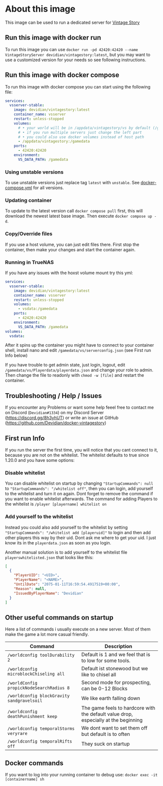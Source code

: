 # About this image

This image can be used to run a dedicated server for [Vintage Story](https://www.vintagestory.at/)

## Run this image with docker run

To run this image you can use `docker run -pd 42420:42420 --name VintageStoryServer devidian/vintagestory:latest`, but you may want to use a customized version for your needs so see following instructions.

## Run this image with docker compose

To run this image with docker compose you can start using the following file:

```yaml
services:
  vsserver-stable:
    image: devidian/vintagestory:latest
    container_name: vsserver
    restart: unless-stopped
    volumes:
      # • your world will be in /appdata/vintagestory/vs by default (/gamedata/vs on the container)
      # • if you run multiple servers just change the left part
      # • you could also use docker volumes instead of host path
      - /appdata/vintagestory:/gamedata
    ports:
      - 42420:42420
    environment:
      VS_DATA_PATH: /gamedata
```

### Using unstable versions

To use unstable versions just replace tag `latest` with `unstable`. See [docker-compose.yml](docker-compose.yml) for all versions.

### Updating container

To update to the latest version call `docker compose pull` first, this will download the newest latest base image. Then execute `docker compose up -d`.

### Copy/Override files

If you use a host volume, you can just edit files there. First stop the container, then make your changes and start the container again.

### Running in TrueNAS

If you have any issues with the hoxst volume mount try this yml:

```yaml
services:
  vsserver-stable:
    image: devidian/vintagestory:latest
    container_name: vsserver
    restart: unless-stopped
    volumes:
      - vsdata:/gamedata
    ports:
      - 42420:42420
    environment:
      VS_DATA_PATH: /gamedata
volumes:
  vsdata:
```

After it spins up the container you might have to connect to your container shell, install nano and edit `/gamedata/vs/serverconfig.json` (see First run Info below)

If you have trouble to get admin state, just login, logout, edit `/gamedata/vs/Playerdata/playerdata.json` and change your role to admin.
Then change the file to readonly with `chmod -w [file]` and restart the container.

## Troubleshooting / Help / Issues

If you encounter any Problems or want some help feeel free to contact me on Discord (`Devidian#1334`) on my Discord Server (<https://discord.gg/8h3yhUT>) or write an issue at GitHub (<https://github.com/Devidian/docker-vintagestory>)

## First run Info

If you run the server the first time, you will notice that you cant connect to it, because you are not on the whitelist.
The whitelist defaults to true since 1.20.0 and you have some options:

### Disable whitelist

You can disable whitelist on startup by changing `"StartupCommands": null` to `"StartupCommands": "/whitelist off"`, then you can login, add yourself to the whitelist and turn it on again. Dont forget to remove the command if you want to enable whitelist afterwards. The command for adding Players to the whitelist is `/player [playername] whitelist on`

### Add yourself to the whitelist

Instead you could also add yourself to the whitelist by setting `"StartupCommands": "/whitelist add [playeruid]"` to login and then add other players this way by their uid. Dont ask me where to get your uid. I just know its in the `playerdata.json` as soon as you login.

Another manual solution is to add yourself to the whitelist file `playerswhitelisted.json` that looks like this:

```json
[
  {
    "PlayerUID": "<UID>",
    "PlayerName": "<NAME>",
    "UntilDate": "2075-01-11T16:59:54.4917519+00:00",
    "Reason": null,
    "IssuedByPlayerName": "Devidian"
  }
]
```

## Other useful commands on startup

Here a list of commands i usually execute on a new server. Most of them make the game a lot more casual friendly.

| Command                                    | Description                                                                         |
| ------------------------------------------ | ----------------------------------------------------------------------------------- |
| `/worldconfig toolDurability 2`            | Default is 1 and we feel that is to low for some tools.                             |
| `/worldconfig microblockChiseling all`     | Default ist stonewood but we like to chisel all                                     |
| `/worldConfig propickNodeSearchRadius 8`   | Second mode for prospecting, can be 0-12 Blocks                                     |
| `/worldconfig blockGravity sandgravelsoil` | We like earth falling down                                                          |
| `/worldconfig deathPunishment keep`        | The game feels to hardcore with the default value drop, especially at the beginning |
| `/worldconfig temporalStorms veryrare`     | We dont want to set them off but default is to often                                |
| `/worldconfig temporalRifts off`           | They suck on startup                                                                |

## Docker commands

If you want to log into your running container to debug use: `docker exec -it [containername] sh`
